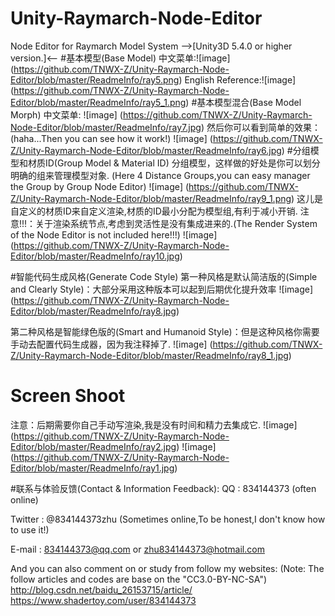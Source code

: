 # Unity-Raymarch-Node-Editor
Node Editor for Raymarch Model System -->[Unity3D 5.4.0 or higher version.]<--
#基本模型(Base Model)
中文菜单:![image] (https://github.com/TNWX-Z/Unity-Raymarch-Node-Editor/blob/master/ReadmeInfo/ray5.png)
English Reference:![image] (https://github.com/TNWX-Z/Unity-Raymarch-Node-Editor/blob/master/ReadmeInfo/ray5_1.png)
#基本模型混合(Base Model Morph)
中文菜单:
![image] (https://github.com/TNWX-Z/Unity-Raymarch-Node-Editor/blob/master/ReadmeInfo/ray7.jpg)
然后你可以看到简单的效果：(haha...Then you can see how it work!)
![image] (https://github.com/TNWX-Z/Unity-Raymarch-Node-Editor/blob/master/ReadmeInfo/ray6.jpg)
#分组模型和材质ID(Group Model & Material ID)
分组模型，这样做的好处是你可以划分明确的组来管理模型对象.
(Here 4 Distance Groups,you can easy manager the Group by Group Node Editor)
![image] (https://github.com/TNWX-Z/Unity-Raymarch-Node-Editor/blob/master/ReadmeInfo/ray9_1.png)
这儿是自定义的材质ID来自定义渲染,材质的ID最小分配为模型组,有利于减小开销.
注意!!!：关于渲染系统节点,考虑到灵活性是没有集成进来的.(The Render System of the Node Editor is not included here!!!)
![image] (https://github.com/TNWX-Z/Unity-Raymarch-Node-Editor/blob/master/ReadmeInfo/ray10.jpg)

#智能代码生成风格(Generate Code Style)
第一种风格是默认简洁版的(Simple and Clearly Style)：大部分采用这种版本可以起到后期优化提升效率
![image] (https://github.com/TNWX-Z/Unity-Raymarch-Node-Editor/blob/master/ReadmeInfo/ray8.jpg)

第二种风格是智能绿色版的(Smart and Humanoid Style)：但是这种风格你需要手动去配置代码生成器，因为我注释掉了.
![image] (https://github.com/TNWX-Z/Unity-Raymarch-Node-Editor/blob/master/ReadmeInfo/ray8_1.jpg)

# Screen Shoot
注意：后期需要你自己手动写渲染,我是没有时间和精力去集成它.
![image] (https://github.com/TNWX-Z/Unity-Raymarch-Node-Editor/blob/master/ReadmeInfo/ray2.jpg)
![image] (https://github.com/TNWX-Z/Unity-Raymarch-Node-Editor/blob/master/ReadmeInfo/ray1.jpg)

#联系与体验反馈(Contact & Information Feedback):
QQ : 834144373 (often online)

Twitter : @834144373zhu (Sometimes online,To be honest,I don't know how to use it!)

E-mail : 834144373@qq.com or zhu834144373@hotmail.com

And you can also comment on or study from follow my websites:
(Note: The follow articles and codes are base on the "CC3.0-BY-NC-SA")
http://blog.csdn.net/baidu_26153715/article/ 
https://www.shadertoy.com/user/834144373
